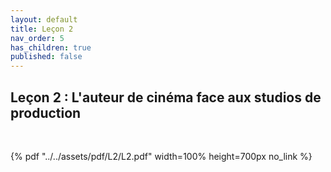 ```yaml
---
layout: default
title: Leçon 2
nav_order: 5
has_children: true
published: false
---
```


## Leçon 2 : L'auteur de cinéma face aux studios de production 

<br>

{% pdf "../../assets/pdf/L2/L2.pdf" width=100% height=700px no_link %}